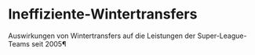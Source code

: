 # Ineffiziente-Wintertransfers
Auswirkungen von Wintertransfers auf die Leistungen der Super-League-Teams seit 2005¶
